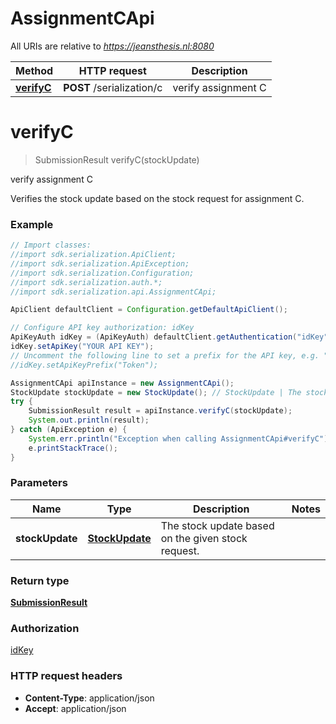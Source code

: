 # AssignmentCApi

All URIs are relative to *https://jeansthesis.nl:8080*

Method | HTTP request | Description
------------- | ------------- | -------------
[**verifyC**](AssignmentCApi.md#verifyC) | **POST** /serialization/c | verify assignment C


<a name="verifyC"></a>
# **verifyC**
> SubmissionResult verifyC(stockUpdate)

verify assignment C

Verifies the stock update based on the stock request for assignment C.

### Example
```java
// Import classes:
//import sdk.serialization.ApiClient;
//import sdk.serialization.ApiException;
//import sdk.serialization.Configuration;
//import sdk.serialization.auth.*;
//import sdk.serialization.api.AssignmentCApi;

ApiClient defaultClient = Configuration.getDefaultApiClient();

// Configure API key authorization: idKey
ApiKeyAuth idKey = (ApiKeyAuth) defaultClient.getAuthentication("idKey");
idKey.setApiKey("YOUR API KEY");
// Uncomment the following line to set a prefix for the API key, e.g. "Token" (defaults to null)
//idKey.setApiKeyPrefix("Token");

AssignmentCApi apiInstance = new AssignmentCApi();
StockUpdate stockUpdate = new StockUpdate(); // StockUpdate | The stock update based on the given stock request.
try {
    SubmissionResult result = apiInstance.verifyC(stockUpdate);
    System.out.println(result);
} catch (ApiException e) {
    System.err.println("Exception when calling AssignmentCApi#verifyC");
    e.printStackTrace();
}
```

### Parameters

Name | Type | Description  | Notes
------------- | ------------- | ------------- | -------------
 **stockUpdate** | [**StockUpdate**](StockUpdate.md)| The stock update based on the given stock request. |

### Return type

[**SubmissionResult**](SubmissionResult.md)

### Authorization

[idKey](../README.md#idKey)

### HTTP request headers

 - **Content-Type**: application/json
 - **Accept**: application/json

